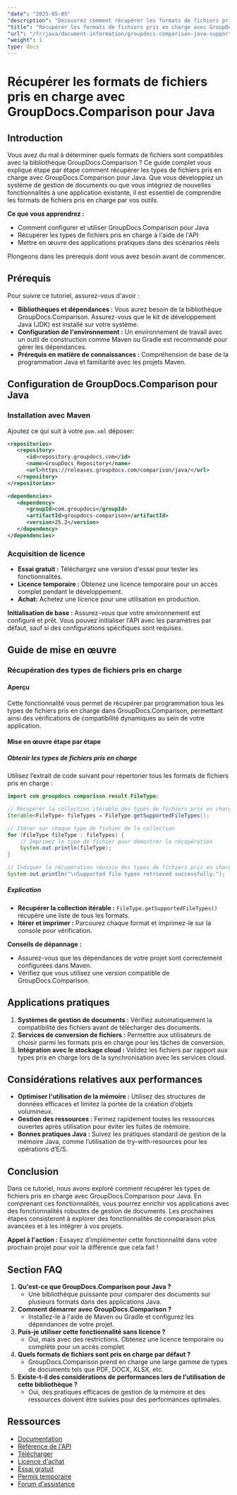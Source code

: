 ```yaml
---
"date": "2025-05-05"
"description": "Découvrez comment récupérer les formats de fichiers pris en charge avec GroupDocs.Comparison pour Java. Suivez ce tutoriel étape par étape pour améliorer vos systèmes de gestion documentaire."
"title": "Récupérer les formats de fichiers pris en charge avec GroupDocs.Comparison pour Java - Un guide complet"
"url": "/fr/java/document-information/groupdocs-comparison-java-supported-formats/"
"weight": 1
type: docs
---
```

# Récupérer les formats de fichiers pris en charge avec GroupDocs.Comparison pour Java

## Introduction

Vous avez du mal à déterminer quels formats de fichiers sont compatibles avec la bibliothèque GroupDocs.Comparison ? Ce guide complet vous explique étape par étape comment récupérer les types de fichiers pris en charge avec GroupDocs.Comparison pour Java. Que vous développiez un système de gestion de documents ou que vous intégriez de nouvelles fonctionnalités à une application existante, il est essentiel de comprendre les formats de fichiers pris en charge par vos outils.

**Ce que vous apprendrez :**
- Comment configurer et utiliser GroupDocs.Comparison pour Java
- Récupérer les types de fichiers pris en charge à l'aide de l'API
- Mettre en œuvre des applications pratiques dans des scénarios réels

Plongeons dans les prérequis dont vous avez besoin avant de commencer.

## Prérequis

Pour suivre ce tutoriel, assurez-vous d'avoir :

- **Bibliothèques et dépendances :** Vous aurez besoin de la bibliothèque GroupDocs.Comparison. Assurez-vous que le kit de développement Java (JDK) est installé sur votre système.
- **Configuration de l'environnement :** Un environnement de travail avec un outil de construction comme Maven ou Gradle est recommandé pour gérer les dépendances.
- **Prérequis en matière de connaissances :** Compréhension de base de la programmation Java et familiarité avec les projets Maven.

## Configuration de GroupDocs.Comparison pour Java

### Installation avec Maven

Ajoutez ce qui suit à votre `pom.xml` déposer:

```xml
<repositories>
   <repository>
      <id>repository.groupdocs.com</id>
      <name>GroupDocs Repository</name>
      <url>https://releases.groupdocs.com/comparison/java/</url>
   </repository>
</repositories>

<dependencies>
   <dependency>
      <groupId>com.groupdocs</groupId>
      <artifactId>groupdocs-comparison</artifactId>
      <version>25.2</version>
   </dependency>
</dependencies>
```

### Acquisition de licence

- **Essai gratuit :** Téléchargez une version d'essai pour tester les fonctionnalités.
- **Licence temporaire :** Obtenez une licence temporaire pour un accès complet pendant le développement.
- **Achat:** Achetez une licence pour une utilisation en production.

**Initialisation de base :**
Assurez-vous que votre environnement est configuré et prêt. Vous pouvez initialiser l'API avec les paramètres par défaut, sauf si des configurations spécifiques sont requises.

## Guide de mise en œuvre

### Récupération des types de fichiers pris en charge

#### Aperçu
Cette fonctionnalité vous permet de récupérer par programmation tous les types de fichiers pris en charge dans GroupDocs.Comparison, permettant ainsi des vérifications de compatibilité dynamiques au sein de votre application.

#### Mise en œuvre étape par étape

##### Obtenir les types de fichiers pris en charge

Utilisez l’extrait de code suivant pour répertorier tous les formats de fichiers pris en charge :

```java
import com.groupdocs.comparison.result.FileType;

// Récupérer la collection itérable des types de fichiers pris en charge
Iterable<FileType> fileTypes = FileType.getSupportedFileTypes();

// Itérer sur chaque type de fichier de la collection
for (FileType fileType : fileTypes) {
    // Imprimez le type de fichier pour démontrer la récupération
    System.out.println(fileType);
}

// Indiquer la récupération réussie des types de fichiers pris en charge
System.out.println("\nSupported file types retrieved successfully.");
```

##### Explication
- **Récupérer la collection itérable :** `FileType.getSupportedFileTypes()` récupère une liste de tous les formats.
- **Itérer et imprimer :** Parcourez chaque format et imprimez-le sur la console pour vérification.

**Conseils de dépannage :**
- Assurez-vous que les dépendances de votre projet sont correctement configurées dans Maven.
- Vérifiez que vous utilisez une version compatible de GroupDocs.Comparison.

## Applications pratiques

1. **Systèmes de gestion de documents :** Vérifiez automatiquement la compatibilité des fichiers avant de télécharger des documents.
2. **Services de conversion de fichiers :** Permettre aux utilisateurs de choisir parmi les formats pris en charge pour les tâches de conversion.
3. **Intégration avec le stockage cloud :** Validez les fichiers par rapport aux types pris en charge lors de la synchronisation avec les services cloud.

## Considérations relatives aux performances

- **Optimiser l'utilisation de la mémoire :** Utilisez des structures de données efficaces et limitez la portée de la création d’objets volumineux.
- **Gestion des ressources :** Fermez rapidement toutes les ressources ouvertes après utilisation pour éviter les fuites de mémoire.
- **Bonnes pratiques Java :** Suivez les pratiques standard de gestion de la mémoire Java, comme l’utilisation de try-with-resources pour les opérations d’E/S.

## Conclusion

Dans ce tutoriel, nous avons exploré comment récupérer les types de fichiers pris en charge avec GroupDocs.Comparison pour Java. En comprenant ces fonctionnalités, vous pourrez enrichir vos applications avec des fonctionnalités robustes de gestion de documents. Les prochaines étapes consisteront à explorer des fonctionnalités de comparaison plus avancées et à les intégrer à vos projets.

**Appel à l'action :** Essayez d’implémenter cette fonctionnalité dans votre prochain projet pour voir la différence que cela fait !

## Section FAQ

1. **Qu'est-ce que GroupDocs.Comparison pour Java ?**
   - Une bibliothèque puissante pour comparer des documents sur plusieurs formats dans des applications Java.
2. **Comment démarrer avec GroupDocs.Comparison ?**
   - Installez-le à l'aide de Maven ou Gradle et configurez les dépendances de votre projet.
3. **Puis-je utiliser cette fonctionnalité sans licence ?**
   - Oui, mais avec des restrictions. Obtenez une licence temporaire ou complète pour un accès complet.
4. **Quels formats de fichiers sont pris en charge par défaut ?**
   - GroupDocs.Comparison prend en charge une large gamme de types de documents tels que PDF, DOCX, XLSX, etc.
5. **Existe-t-il des considérations de performances lors de l’utilisation de cette bibliothèque ?**
   - Oui, des pratiques efficaces de gestion de la mémoire et des ressources doivent être suivies pour des performances optimales.

## Ressources

- [Documentation](https://docs.groupdocs.com/comparison/java/)
- [Référence de l'API](https://reference.groupdocs.com/comparison/java/)
- [Télécharger](https://releases.groupdocs.com/comparison/java/)
- [Licence d'achat](https://purchase.groupdocs.com/buy)
- [Essai gratuit](https://releases.groupdocs.com/comparison/java/)
- [Permis temporaire](https://purchase.groupdocs.com/temporary-license/)
- [Forum d'assistance](https://forum.groupdocs.com/c/comparison)